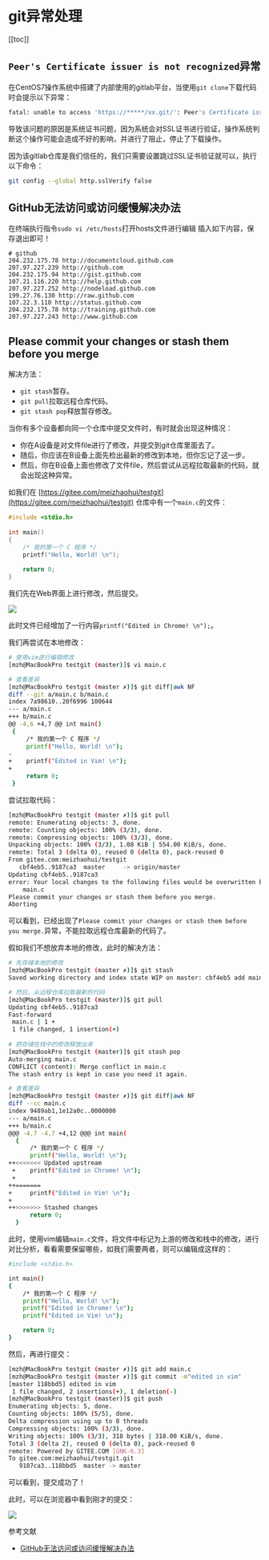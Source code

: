 # git异常处理

[[toc]]

## `Peer's Certificate issuer is not recognized`异常


在CentOS7操作系统中搭建了内部使用的gitlab平台，当使用`git clone`下载代码时会提示以下异常：

```sh
fatal: unable to access 'https://*****/xx.git/': Peer's Certificate issuer is not recognized.
```

导致该问题的原因是系统证书问题，因为系统会对SSL证书进行验证，操作系统判断这个操作可能会造成不好的影响，并进行了阻止，停止了下载操作。

因为该gitlab仓库是我们信任的，我们只需要设置跳过SSL证书验证就可以，执行以下命令：

```sh
git config --global http.sslVerify false
```

## GitHub无法访问或访问缓慢解决办法

在终端执行指令`sudo vi /etc/hosts`打开hosts文件进行编辑 插入如下内容，保存退出即可！

```
# github
204.232.175.78 http://documentcloud.github.com
207.97.227.239 http://github.com
204.232.175.94 http://gist.github.com
107.21.116.220 http://help.github.com
207.97.227.252 http://nodeload.github.com
199.27.76.130 http://raw.github.com
107.22.3.110 http://status.github.com
204.232.175.78 http://training.github.com
207.97.227.243 http://www.github.com
```



## Please commit your changes or stash them before you merge

解决方法：

- `git stash`暂存。
- `git pull`拉取远程仓库代码。
- `git stash pop`释放暂存修改。



当你有多个设备都向同一个仓库中提交文件时，有时就会出现这种情况：

- 你在A设备是对文件file进行了修改，并提交到git仓库里面去了。
- 随后，你应该在B设备上面先检出最新的修改到本地，但你忘记了这一步。
- 然后，你在B设备上面也修改了文件file，然后尝试从远程拉取最新的代码，就会出现这种异常。

如我们在 [https://gitee.com/meizhaohui/testgit](https://gitee.com/meizhaohui/testgit) 仓库中有一个`main.c`的文件：

```c
#include <stdio.h>
 
int main()
{
    /* 我的第一个 C 程序 */
    printf("Hello, World! \n");
 
    return 0;
}
```

我们先在Web界面上进行修改，然后提交。

![](/img/Snipaste_2022-08-06_16-03-48.png) 

此时文件已经增加了一行内容`printf("Edited in Chrome! \n");`。

我们再尝试在本地修改：

```sh
# 使用vim进行编辑修改
[mzh@MacBookPro testgit (master)]$ vi main.c

# 查看差异
[mzh@MacBookPro testgit (master ✗)]$ git diff|awk NF
diff --git a/main.c b/main.c
index 7a98610..20f6996 100644
--- a/main.c
+++ b/main.c
@@ -4,6 +4,7 @@ int main()
 {
     /* 我的第一个 C 程序 */
     printf("Hello, World! \n");
-
+    printf("Edited in Vim! \n");
+
     return 0;
 }
```

尝试拉取代码：

```sh
[mzh@MacBookPro testgit (master ✗)]$ git pull
remote: Enumerating objects: 3, done.
remote: Counting objects: 100% (3/3), done.
remote: Compressing objects: 100% (3/3), done.
Unpacking objects: 100% (3/3), 1.08 KiB | 554.00 KiB/s, done.
remote: Total 3 (delta 0), reused 0 (delta 0), pack-reused 0
From gitee.com:meizhaohui/testgit
   cbf4eb5..9187ca3  master     -> origin/master
Updating cbf4eb5..9187ca3
error: Your local changes to the following files would be overwritten by merge:
	main.c
Please commit your changes or stash them before you merge.
Aborting
```

可以看到，已经出现了`Please commit your changes or stash them before you merge.`异常，不能拉取远程仓库最新的代码了。

假如我们不想放弃本地的修改，此时的解决方法：

```sh
# 先存储本地的修改
[mzh@MacBookPro testgit (master ✗)]$ git stash
Saved working directory and index state WIP on master: cbf4eb5 add main.c.

# 然后，从远程仓库拉取最新的代码
[mzh@MacBookPro testgit (master)]$ git pull
Updating cbf4eb5..9187ca3
Fast-forward
 main.c | 1 +
 1 file changed, 1 insertion(+)
 
# 把存储在栈中的修改释放出来
[mzh@MacBookPro testgit (master)]$ git stash pop
Auto-merging main.c
CONFLICT (content): Merge conflict in main.c
The stash entry is kept in case you need it again.

# 查看差异
[mzh@MacBookPro testgit (master ✗)]$ git diff|awk NF
diff --cc main.c
index 9489ab1,1e12a0c..0000000
--- a/main.c
+++ b/main.c
@@@ -4,7 -4,7 +4,12 @@@ int main(
  {
      /* 我的第一个 C 程序 */
      printf("Hello, World! \n");
++<<<<<<< Updated upstream
 +    printf("Edited in Chrome! \n");
 +
++=======
+     printf("Edited in Vim! \n");
+
++>>>>>>> Stashed changes
      return 0;
  }
```

此时，使用vim编辑`main.c`文件，将文件中标记为上游的修改和栈中的修改，进行对比分析，看看需要保留哪些，如我们需要两者，则可以编辑成这样的：

```sh
#include <stdio.h>

int main()
{
    /* 我的第一个 C 程序 */
    printf("Hello, World! \n");
    printf("Edited in Chrome! \n");
    printf("Edited in Vim! \n");

    return 0;
}
```

然后，再进行提交：

```sh
[mzh@MacBookPro testgit (master ✗)]$ git add main.c
[mzh@MacBookPro testgit (master ✗)]$ git commit -m"edited in vim"
[master 118bbd5] edited in vim
 1 file changed, 2 insertions(+), 1 deletion(-)
[mzh@MacBookPro testgit (master)]$ git push
Enumerating objects: 5, done.
Counting objects: 100% (5/5), done.
Delta compression using up to 8 threads
Compressing objects: 100% (3/3), done.
Writing objects: 100% (3/3), 318 bytes | 318.00 KiB/s, done.
Total 3 (delta 2), reused 0 (delta 0), pack-reused 0
remote: Powered by GITEE.COM [GNK-6.3]
To gitee.com:meizhaohui/testgit.git
   9187ca3..118bbd5  master -> master
```

可以看到，提交成功了！

此时，可以在浏览器中看到刚才的提交：

![](/img/Snipaste_2022-08-06_16-26-05.png)

 

参考文献

- [GitHub无法访问或访问缓慢解决办法
](https://cloud.tencent.com/developer/article/1036704)
